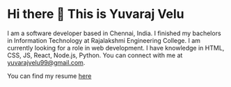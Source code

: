 
# Hi there 👋 This is Yuvaraj Velu

I am a software developer based in Chennai, India. I finished my bachelors in Information Technology at Rajalakshmi Engineering College. I am currently looking for a role in web development. I have knowledge in HTML, CSS, JS, React, Node.js, Python. You can connect with me at [yuvarajvelu99@gmail.com](mailto:yuvarajvelu99@gmail.com). 

You can find my resume [here](https://drive.google.com/file/d/1INmg0dh6vLXryhTy21eMiEk_I-GbD1Ev/view?usp=share_link)

